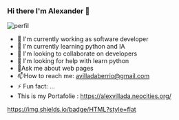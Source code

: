 ### Hi there I'm Alexander 👋

<!--
**Ale-pool/Ale-pool** is a ✨ _special_ ✨ repository because its `README.md` (this file) appears on your GitHub profile.

Here are some ideas to get you started:
-->


![perfil](https://github.com/Ale-pool/Ale-pool/assets/92128223/bd7c65cd-a3a5-4b1d-85e7-2b3091bc7e2b)

- 🔭 I'm currently working as software developer
- 🌱 I'm currently learning python and IA
- 👯 I'm looking to collaborate on developers
- 🤔 I'm looking for help with learn python 
- 💬Ask me about web pages
- 📫How to reach me:  avilladaberrio@gmail.com 
- ⚡ Fun fact: ...
-  This is my Portafolie : https://alexvillada.neocities.org/

https://img.shields.io/badge/HTML?style=flat
